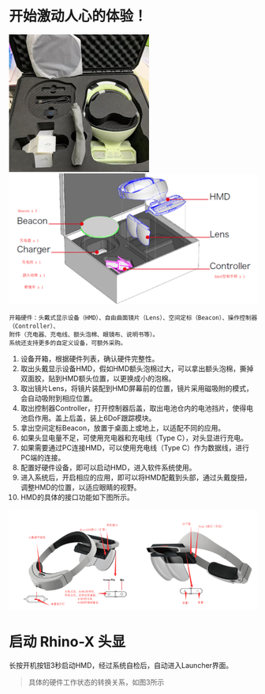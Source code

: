 # 开始激动人心的体验！

![Logo](https://raw.githubusercontent.com/yinyuanqings/AIOSDK/gh-pages/img/Rhino-X-Package-02.png ':size=250X200')
![Logo](https://raw.githubusercontent.com/yinyuanqings/AIOSDK/gh-pages/img/Rhino-X-Package-01.png ':size=450X400')

	
	开箱硬件：头戴式显示设备（HMD）、自由曲面镜片（Lens）、空间定标（Beacon）、操作控制器（Controller）、
	附件（充电器、充电线、额头泡棉、眼镜布、说明书等）。
	系统还支持更多的自定义设备，可额外采购。


1.	设备开箱，根据硬件列表，确认硬件完整性。
2.	取出头戴显示设备HMD，假如HMD额头泡棉过大，可以拿出额头泡棉，撕掉双面胶，贴到HMD额头位置，以更换成小的泡棉。
3.	取出镜片Lens，将镜片装配到HMD屏幕前的位置，镜片采用磁吸附的模式，会自动吸附到相应位置。
4.	取出控制器Controller，打开控制器后盖，取出电池仓内的电池挡片，使得电池启作用。盖上后盖，装上6DoF跟踪模块。
5.	拿出空间定标Beacon，放置于桌面上或地上，以适配不同的应用。
6.	如果头显电量不足，可使用充电器和充电线（Type C），对头显进行充电。
7.	如果需要通过PC连接HMD，可以使用充电线（Type C）作为数据线，进行PC端的连接。
8.	配置好硬件设备，即可以启动HMD，进入软件系统使用。
9.	进入系统后，开启相应的应用，即可以将HMD配戴到头部，通过头戴旋扭，调整HMD的位置，以适应眼睛的视野。
10.	HMD的具体的接口功能如下图所示。

![Logo](https://raw.githubusercontent.com/yinyuanqings/AIOSDK/gh-pages/img/Rhino-X-HMD.png ':size=750X600')


# 启动 Rhino-X 头显

长按开机按钮3秒启动HMD，经过系统自检后，自动进入Launcher界面。

> 具体的硬件工作状态的转换关系，如图3所示